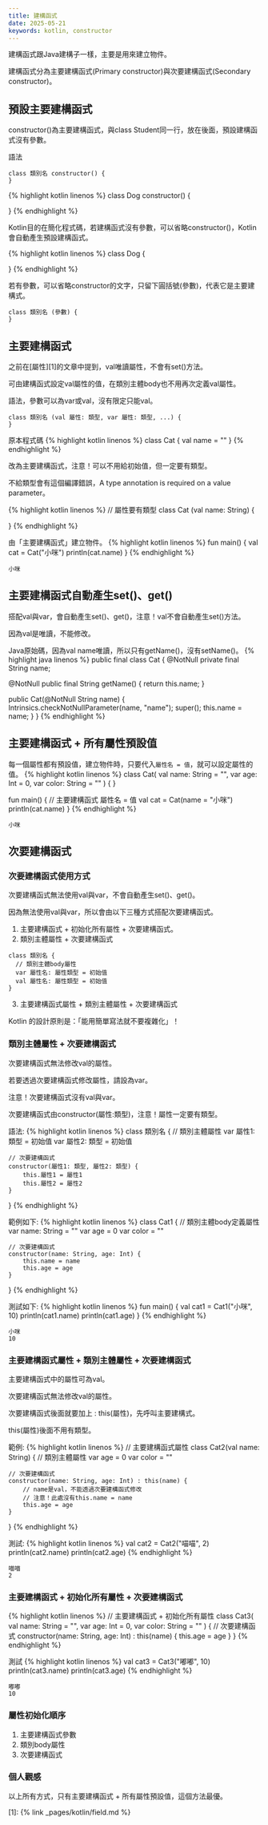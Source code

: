 ```yaml
---
title: 建構函式
date: 2025-05-21
keywords: kotlin, constructor
---
```

建構函式跟Java建構子一樣，主要是用來建立物件。

建構函式分為主要建構函式(Primary constructor)與次要建構函式(Secondary constructor)。

## 預設主要建構函式
constructor()為主要建構函式，與class Student同一行，放在後面，預設建構函式沒有參數。

語法
```
class 類別名 constructor() {
}
```

{% highlight kotlin linenos %}
class Dog constructor() {
	
}
{% endhighlight %}

Kotlin目的在簡化程式碼，若建構函式沒有參數，可以省略constructor()，Kotlin會自動產生預設建構函式。

{% highlight kotlin linenos %}
class Dog {
	
}
{% endhighlight %}

若有參數，可以省略constructor的文字，只留下圓括號(參數)，代表它是主要建構式。

```
class 類別名 (參數) {
}
```

## 主要建構函式
之前在[屬性][1]的文章中提到，val唯讀屬性，不會有set()方法。

可由建構函式設定val屬性的值，在類別主體body也不用再次定義val屬性。

語法，參數可以為var或val，沒有限定只能val。
```
class 類別名 (val 屬性: 類型, var 屬性: 類型, ...) {
}
```

原本程式碼
{% highlight kotlin linenos %}
class Cat {
    val name = ""
}
{% endhighlight %}

改為主要建構函式，注意！可以不用給初始值，但一定要有類型。

不給類型會有這個編譯錯誤，A type annotation is required on a value parameter。

{% highlight kotlin linenos %}
// 屬性要有類型
class Cat (val name: String) {

}
{% endhighlight %}

由「主要建構函式」建立物件。
{% highlight kotlin linenos %}
fun main() {
    val cat = Cat("小咪")
    println(cat.name)
}
{% endhighlight %}
```
小咪
```

## 主要建構函式自動產生set()、get()
搭配val與var，會自動產生set()、get()，注意！val不會自動產生set()方法。

因為val是唯讀，不能修改。

Java原始碼，因為val name唯讀，所以只有getName()，沒有setName()。
{% highlight java linenos %}
public final class Cat {
   @NotNull
   private final String name;

   @NotNull
   public final String getName() {
      return this.name;
   }

   public Cat(@NotNull String name) {
      Intrinsics.checkNotNullParameter(name, "name");
      super();
      this.name = name;
   }
}
{% endhighlight %}

## 主要建構函式 + 所有屬性預設值
每一個屬性都有預設值，建立物件時，只要代入`屬性名 = 值`，就可以設定屬性的值。
{% highlight kotlin linenos %}
class Cat(
    val name: String = "",
    var age: Int = 0,
    var color: String = ""
) {
}

fun main() {
    // 主要建構函式 屬性名 = 值
    val cat = Cat(name = "小咪")
    println(cat.name)
}
{% endhighlight %}
```
小咪
```
## 次要建構函式
### 次要建構函式使用方式
次要建構函式無法使用val與var，不會自動產生set()、get()。

因為無法使用val與var，所以會由以下三種方式搭配次要建構函式。

1. 主要建構函式 + 初始化所有屬性 + 次要建構函式。
2. 類別主體屬性 + 次要建構函式
```
class 類別名 {
  // 類別主體body屬性
  var 屬性名: 屬性類型 = 初始值
  val 屬性名: 屬性類型 = 初始值
}
```
3. 主要建構函式屬性 + 類別主體屬性 + 次要建構函式

Kotlin 的設計原則是：「能用簡單寫法就不要複雜化」！

### 類別主體屬性 + 次要建構函式
次要建構函式無法修改val的屬性。

若要透過次要建構函式修改屬性，請設為var。

注意！次要建構函式沒有val與var。

次要建構函式由constructor(屬性\:類型)，注意！屬性一定要有類型。

語法:
{% highlight kotlin linenos %}
class 類別名 {
    // 類別主體屬性
    var 屬性1: 類型 = 初始值
    var 屬性2: 類型 = 初始值

    // 次要建構函式
    constructor(屬性1: 類型, 屬性2: 類型) {
    	this.屬性1 = 屬性1
    	this.屬性2 = 屬性2
    } 
}
{% endhighlight %}

範例如下:
{% highlight kotlin linenos %}
class Cat1 {
    // 類別主體body定義屬性
    var name: String = ""
    var age = 0
    var color = ""

    // 次要建構函式
    constructor(name: String, age: Int) {
        this.name = name
        this.age = age
    }
}
{% endhighlight %}

測試如下:
{% highlight kotlin linenos %}
fun main() {
	val cat1 = Cat1("小咪", 10)
	println(cat1.name)
	println(cat1.age)
}
{% endhighlight %}
```
小咪
10
```

### 主要建構函式屬性 + 類別主體屬性 + 次要建構函式
主要建構函式中的屬性可為val。

次要建構函式無法修改val的屬性。

次要建構函式後面就要加上 : this(屬性)，先呼叫主要建構式。

this(屬性)後面不用有類型。

範例:
{% highlight kotlin linenos %}
// 主要建構函式屬性 
class Cat2(val name: String) {
    // 類別主體屬性
    var age = 0
    var color = ""

    // 次要建構函式
    constructor(name: String, age: Int) : this(name) {
        // name是val，不能透過次要建構函式修改
        // 注意！此處沒有this.name = name
        this.age = age
    }
}
{% endhighlight %}

測試:
{% highlight kotlin linenos %}
val cat2 = Cat2("喵喵", 2)
println(cat2.name)
println(cat2.age)
{% endhighlight %}
```
喵喵
2
```

### 主要建構函式 + 初始化所有屬性 + 次要建構函式
{% highlight kotlin linenos %}
// 主要建構函式 + 初始化所有屬性
class Cat3(
    val name: String = "",
    var age: Int = 0,
    var color: String = ""
) {
    // 次要建構函式
    constructor(name: String, age: Int) : this(name) {
        this.age = age
    }
}
{% endhighlight %}

測試
{% highlight kotlin linenos %}
val cat3 = Cat3("嘟嘟", 10)
println(cat3.name)
println(cat3.age)
{% endhighlight %}
```
嘟嘟
10
```
### 屬性初始化順序
1. 主要建構函式參數
2. 類別body屬性
3. 次要建構函式

### 個人觀感
以上所有方式，只有主要建構函式 + 所有屬性預設值，這個方法最優。


[1]: {% link _pages/kotlin/field.md %}
